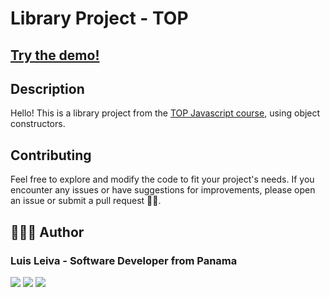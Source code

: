 # Library Project - TOP

## [Try the demo!](https://leivadev.github.io/library-TOP/)

## Description
Hello! This is a library project from the [TOP Javascript course](https://www.theodinproject.com/lessons/node-path-javascript-library), using object constructors.

## Contributing

Feel free to explore and modify the code to fit your project's needs. If you encounter any issues or have suggestions for improvements, please open an issue or submit a pull request 🙌🏼.

## 👨🏼‍💻 Author

### Luis Leiva - Software Developer from Panama

<a href="https://www.github.com/leivadev" target="_blank" rel="noreferrer"><img src="https://img.shields.io/badge/Github-181717?style=for-the-badge&logo=github&logoColor=white&labelColor=101010"/></a>
<a href="https://www.linkedin.com/in/leivadev" target="_blank" rel="noreferrer"> <img src="https://img.shields.io/badge/Linkedin-0A66C2?style=for-the-badge&logo=linkedin&logoColor=white&labelColor=101010"/></a>
<a href="https://www.x.com/leivadev" target="_blank" rel="noreferrer"> <img src="https://img.shields.io/badge/Twitter-000000?style=for-the-badge&logo=X&logoColor=white&labelColor=101010"/></a>